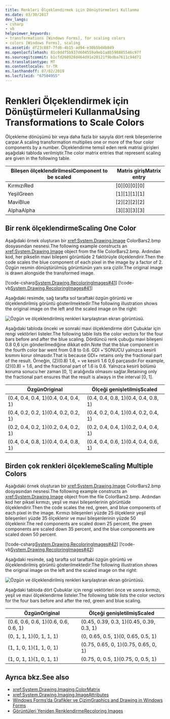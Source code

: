 ```yaml
---
title: Renkleri Ölçeklendirmek için Dönüştürmeleri Kullanma
ms.date: 03/30/2017
dev_langs:
- csharp
- vb
helpviewer_keywords:
- transformations [Windows Forms], for scaling colors
- colors [Windows Forms], scaling
ms.assetid: df23c887-7fd6-4b15-ad94-e30b5bd4b849
ms.openlocfilehash: 81c0ddf5b937d604559a9eb1a8b598885546c97f
ms.sourcegitcommit: b1cfd260928d464d91e20121f9bdba7611c94d71
ms.translationtype: MT
ms.contentlocale: tr-TR
ms.lasthandoff: 07/02/2019
ms.locfileid: "67504955"
---
```

# <a name="using-transformations-to-scale-colors"></a><span data-ttu-id="02bff-102">Renkleri Ölçeklendirmek için Dönüştürmeleri Kullanma</span><span class="sxs-lookup"><span data-stu-id="02bff-102">Using Transformations to Scale Colors</span></span>
<span data-ttu-id="02bff-103">Ölçekleme dönüşümü bir veya daha fazla bir sayıyla dört renk bileşenlerine çarpar.</span><span class="sxs-lookup"><span data-stu-id="02bff-103">A scaling transformation multiplies one or more of the four color components by a number.</span></span> <span data-ttu-id="02bff-104">Ölçeklendirme temsil eden renk matrisi girişleri aşağıdaki tabloda verilmiştir.</span><span class="sxs-lookup"><span data-stu-id="02bff-104">The color matrix entries that represent scaling are given in the following table.</span></span>  
  
|<span data-ttu-id="02bff-105">Bileşen ölçeklendirilmesi</span><span class="sxs-lookup"><span data-stu-id="02bff-105">Component to be scaled</span></span>|<span data-ttu-id="02bff-106">Matris giriş</span><span class="sxs-lookup"><span data-stu-id="02bff-106">Matrix entry</span></span>|  
|----------------------------|------------------|  
|<span data-ttu-id="02bff-107">Kırmızı</span><span class="sxs-lookup"><span data-stu-id="02bff-107">Red</span></span>|<span data-ttu-id="02bff-108">[0][0]</span><span class="sxs-lookup"><span data-stu-id="02bff-108">[0][0]</span></span>|  
|<span data-ttu-id="02bff-109">Yeşil</span><span class="sxs-lookup"><span data-stu-id="02bff-109">Green</span></span>|<span data-ttu-id="02bff-110">[1][1]</span><span class="sxs-lookup"><span data-stu-id="02bff-110">[1][1]</span></span>|  
|<span data-ttu-id="02bff-111">Mavi</span><span class="sxs-lookup"><span data-stu-id="02bff-111">Blue</span></span>|<span data-ttu-id="02bff-112">[2][2]</span><span class="sxs-lookup"><span data-stu-id="02bff-112">[2][2]</span></span>|  
|<span data-ttu-id="02bff-113">Alpha</span><span class="sxs-lookup"><span data-stu-id="02bff-113">Alpha</span></span>|<span data-ttu-id="02bff-114">[3][3]</span><span class="sxs-lookup"><span data-stu-id="02bff-114">[3][3]</span></span>|  
  
## <a name="scaling-one-color"></a><span data-ttu-id="02bff-115">Bir renk ölçeklendirme</span><span class="sxs-lookup"><span data-stu-id="02bff-115">Scaling One Color</span></span>  
 <span data-ttu-id="02bff-116">Aşağıdaki örnek oluşturan bir <xref:System.Drawing.Image> ColorBars2.bmp dosyasından nesnesi.</span><span class="sxs-lookup"><span data-stu-id="02bff-116">The following example constructs an <xref:System.Drawing.Image> object from the file ColorBars2.bmp.</span></span> <span data-ttu-id="02bff-117">Ardından kod, her pikselin mavi bileşeni görüntüde 2 faktörüyle ölçeklendirir.</span><span class="sxs-lookup"><span data-stu-id="02bff-117">Then the code scales the blue component of each pixel in the image by a factor of 2.</span></span> <span data-ttu-id="02bff-118">Özgün resmin dönüştürülmüş görüntünün yanı sıra çizilir.</span><span class="sxs-lookup"><span data-stu-id="02bff-118">The original image is drawn alongside the transformed image.</span></span>  
  
 [!code-csharp[System.Drawing.RecoloringImages#41](~/samples/snippets/csharp/VS_Snippets_Winforms/System.Drawing.RecoloringImages/CS/Class1.cs#41)]
 [!code-vb[System.Drawing.RecoloringImages#41](~/samples/snippets/visualbasic/VS_Snippets_Winforms/System.Drawing.RecoloringImages/VB/Class1.vb#41)]  
  
 <span data-ttu-id="02bff-119">Aşağıdaki resimde, sağ tarafta sol taraftaki özgün görüntü ve ölçeklendirilmiş görüntü gösterilmektedir:</span><span class="sxs-lookup"><span data-stu-id="02bff-119">The following illustration shows the original image on the left and the scaled image on the right:</span></span>  
  
 ![Özgün ve ölçeklendirilmiş renkleri karşılaştıran ekran görüntüsü.](./media/using-transformations-to-scale-colors/four-bar-scale-one-color.png)  
  
 <span data-ttu-id="02bff-121">Aşağıdaki tabloda önceki ve sonraki mavi ölçeklendirme dört Çubuklar için rengi vektörleri listeler.</span><span class="sxs-lookup"><span data-stu-id="02bff-121">The following table lists the color vectors for the four bars before and after the blue scaling.</span></span> <span data-ttu-id="02bff-122">Dördüncü renk çubuğu mavi bileşeni 0.8 0,6 için gönderilmediğine dikkat edin.</span><span class="sxs-lookup"><span data-stu-id="02bff-122">Note that the blue component in the fourth color bar went from 0.8 to 0.6.</span></span> <span data-ttu-id="02bff-123">GDI +'SONUCU yalnızca kesirli kısmını korur olmasıdır.</span><span class="sxs-lookup"><span data-stu-id="02bff-123">That is because GDI+ retains only the fractional part of the result.</span></span> <span data-ttu-id="02bff-124">Örneğin, (2)(0.8) 1.6, = ve kesirli 1.6 0,6 parçasıdır.</span><span class="sxs-lookup"><span data-stu-id="02bff-124">For example, (2)(0.8) = 1.6, and the fractional part of 1.6 is 0.6.</span></span> <span data-ttu-id="02bff-125">Yalnızca kesirli bölümü koruma sonucu her zaman [0, 1] aralığında olmasını sağlar.</span><span class="sxs-lookup"><span data-stu-id="02bff-125">Retaining only the fractional part ensures that the result is always in the interval [0, 1].</span></span>  
  
|<span data-ttu-id="02bff-126">Özgün</span><span class="sxs-lookup"><span data-stu-id="02bff-126">Original</span></span>|<span data-ttu-id="02bff-127">Ölçeği genişletilmiş</span><span class="sxs-lookup"><span data-stu-id="02bff-127">Scaled</span></span>|  
|--------------|------------|  
|<span data-ttu-id="02bff-128">(0.4, 0.4, 0.4, 1)</span><span class="sxs-lookup"><span data-stu-id="02bff-128">(0.4, 0.4, 0.4, 1)</span></span>|<span data-ttu-id="02bff-129">(0.4, 0.4, 0.8, 1)</span><span class="sxs-lookup"><span data-stu-id="02bff-129">(0.4, 0.4, 0.8, 1)</span></span>|  
|<span data-ttu-id="02bff-130">(0.4, 0.2, 0.2, 1)</span><span class="sxs-lookup"><span data-stu-id="02bff-130">(0.4, 0.2, 0.2, 1)</span></span>|<span data-ttu-id="02bff-131">(0.4, 0.2, 0.4, 1)</span><span class="sxs-lookup"><span data-stu-id="02bff-131">(0.4, 0.2, 0.4, 1)</span></span>|  
|<span data-ttu-id="02bff-132">(0.2, 0.4, 0.2, 1)</span><span class="sxs-lookup"><span data-stu-id="02bff-132">(0.2, 0.4, 0.2, 1)</span></span>|<span data-ttu-id="02bff-133">(0.2, 0.4, 0.4, 1)</span><span class="sxs-lookup"><span data-stu-id="02bff-133">(0.2, 0.4, 0.4, 1)</span></span>|  
|<span data-ttu-id="02bff-134">(0.4, 0.4, 0.8, 1)</span><span class="sxs-lookup"><span data-stu-id="02bff-134">(0.4, 0.4, 0.8, 1)</span></span>|<span data-ttu-id="02bff-135">(0.4, 0.4, 0.6, 1)</span><span class="sxs-lookup"><span data-stu-id="02bff-135">(0.4, 0.4, 0.6, 1)</span></span>|  
  
## <a name="scaling-multiple-colors"></a><span data-ttu-id="02bff-136">Birden çok renkleri ölçekleme</span><span class="sxs-lookup"><span data-stu-id="02bff-136">Scaling Multiple Colors</span></span>  
 <span data-ttu-id="02bff-137">Aşağıdaki örnek oluşturan bir <xref:System.Drawing.Image> ColorBars2.bmp dosyasından nesnesi.</span><span class="sxs-lookup"><span data-stu-id="02bff-137">The following example constructs an <xref:System.Drawing.Image> object from the file ColorBars2.bmp.</span></span> <span data-ttu-id="02bff-138">Ardından kod her piksel kırmızı, yeşil ve mavi bileşenlerinin görüntüde ölçeklendirir.</span><span class="sxs-lookup"><span data-stu-id="02bff-138">Then the code scales the red, green, and blue components of each pixel in the image.</span></span> <span data-ttu-id="02bff-139">Kırmızı bileşenleri yüzde 25 ölçeklenir yeşil bileşenleri yüzde 35 ölçeklenir ve mavi bileşenlerinin yüzde 50 ölçeklenir.</span><span class="sxs-lookup"><span data-stu-id="02bff-139">The red components are scaled down 25 percent, the green components are scaled down 35 percent, and the blue components are scaled down 50 percent.</span></span>  
  
 [!code-csharp[System.Drawing.RecoloringImages#42](~/samples/snippets/csharp/VS_Snippets_Winforms/System.Drawing.RecoloringImages/CS/Class1.cs#42)]
 [!code-vb[System.Drawing.RecoloringImages#42](~/samples/snippets/visualbasic/VS_Snippets_Winforms/System.Drawing.RecoloringImages/VB/Class1.vb#42)]  
  
 <span data-ttu-id="02bff-140">Aşağıdaki resimde, sağ tarafta sol taraftaki özgün görüntü ve ölçeklendirilmiş görüntü gösterilmektedir:</span><span class="sxs-lookup"><span data-stu-id="02bff-140">The following illustration shows the original image on the left and the scaled image on the right:</span></span>  
  
 ![Özgün ve ölçeklendirilmiş renkleri karşılaştıran ekran görüntüsü.](./media/using-transformations-to-scale-colors/four-bar-scale-multiple-colors.png)  
  
 <span data-ttu-id="02bff-142">Aşağıdaki tabloda dört Çubuklar için rengi vektörleri önce ve sonra kırmızı, yeşil ve mavi ölçeklendirme listeler.</span><span class="sxs-lookup"><span data-stu-id="02bff-142">The following table lists the color vectors for the four bars before and after the red, green and blue scaling.</span></span>  
  
|<span data-ttu-id="02bff-143">Özgün</span><span class="sxs-lookup"><span data-stu-id="02bff-143">Original</span></span>|<span data-ttu-id="02bff-144">Ölçeği genişletilmiş</span><span class="sxs-lookup"><span data-stu-id="02bff-144">Scaled</span></span>|  
|--------------|------------|  
|<span data-ttu-id="02bff-145">(0.6, 0.6, 0.6, 1)</span><span class="sxs-lookup"><span data-stu-id="02bff-145">(0.6, 0.6, 0.6, 1)</span></span>|<span data-ttu-id="02bff-146">(0.45, 0.39, 0.3, 1)</span><span class="sxs-lookup"><span data-stu-id="02bff-146">(0.45, 0.39, 0.3, 1)</span></span>|  
|<span data-ttu-id="02bff-147">(0, 1, 1, 1)</span><span class="sxs-lookup"><span data-stu-id="02bff-147">(0, 1, 1, 1)</span></span>|<span data-ttu-id="02bff-148">(0, 0.65, 0.5, 1)</span><span class="sxs-lookup"><span data-stu-id="02bff-148">(0, 0.65, 0.5, 1)</span></span>|  
|<span data-ttu-id="02bff-149">(1, 1, 0, 1)</span><span class="sxs-lookup"><span data-stu-id="02bff-149">(1, 1, 0, 1)</span></span>|<span data-ttu-id="02bff-150">(0.75, 0.65, 0, 1)</span><span class="sxs-lookup"><span data-stu-id="02bff-150">(0.75, 0.65, 0, 1)</span></span>|  
|<span data-ttu-id="02bff-151">(1, 0, 1, 1)</span><span class="sxs-lookup"><span data-stu-id="02bff-151">(1, 0, 1, 1)</span></span>|<span data-ttu-id="02bff-152">(0.75, 0, 0.5, 1)</span><span class="sxs-lookup"><span data-stu-id="02bff-152">(0.75, 0, 0.5, 1)</span></span>|  
  
## <a name="see-also"></a><span data-ttu-id="02bff-153">Ayrıca bkz.</span><span class="sxs-lookup"><span data-stu-id="02bff-153">See also</span></span>

- <xref:System.Drawing.Imaging.ColorMatrix>
- <xref:System.Drawing.Imaging.ImageAttributes>
- [<span data-ttu-id="02bff-154">Windows Forms’da Grafikler ve Çizim</span><span class="sxs-lookup"><span data-stu-id="02bff-154">Graphics and Drawing in Windows Forms</span></span>](graphics-and-drawing-in-windows-forms.md)
- [<span data-ttu-id="02bff-155">Görüntüleri Yeniden Renklendirme</span><span class="sxs-lookup"><span data-stu-id="02bff-155">Recoloring Images</span></span>](recoloring-images.md)

